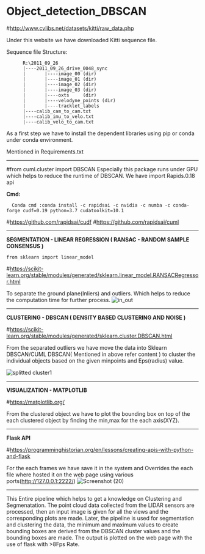
          
                  
# Object_detection_DBSCAN

#http://www.cvlibs.net/datasets/kitti/raw_data.php

Under this website we have downloaded Kitti sequence file.

Sequence file Structure:

          R:\2011_09_26
          |----2011_09_26_drive_0048_sync
          |       |----image_00 (dir)
          |       |----image_01 (dir)
          |       |----image_02 (dir)
          |       |----image_03 (dir)
          |       |----oxts     (dir)
          |       |----velodyne_points (dir)
          |       |----tracklet_labels
          |----calib_cam_to_cam.txt
          |----calib_imu_to_velo.txt
          |----calib_velo_to_cam.txt

As a first step we have to install the dependent libraries using pip or conda under conda environment.

Mentioned in Requirements.txt


-----------------------------------------------------------------------------------------------------------

#from cuml.cluster import DBSCAN
Especially this package runs under GPU which helps to reduce the runtime of DBSCAN.
We have import Rapids.0.18 api

**Cmd:**

      Conda cmd :conda install -c rapidsai -c nvidia -c numba -c conda-forge cudf=0.19 python=3.7 cudatoolkit=10.1


#https://github.com/rapidsai/cudf
#https://github.com/rapidsai/cuml 

----------------------------------------------------------------------------------------------------------------------

**SEGMENTATION - LINEAR REGRESSION ( RANSAC - RANDOM SAMPLE CONSENSUS )**

    from sklearn import linear_model

#https://scikit-learn.org/stable/modules/generated/sklearn.linear_model.RANSACRegressor.html

To separate the ground plane(Inliers) and outliers. Which helps to reduce the computation time for further process.
![in_out](https://user-images.githubusercontent.com/84854222/119775054-b2ffea80-bee0-11eb-829f-51f3488bf8af.png)


----------------------------------------------------------------------------------------------------------------------


**CLUSTERING - DBSCAN ( DENSITY BASED CLUSTERING AND NOISE )**


#https://scikit-learn.org/stable/modules/generated/sklearn.cluster.DBSCAN.html

From the separated outliers we have move the data into Sklearn DBSCAN/CUML DBSCAN( Mentioned in above refer content )
to cluster the individual objects based on the given minpoints and Eps(radius) value.


![splitted cluster1](https://user-images.githubusercontent.com/84854222/119775076-ba26f880-bee0-11eb-9371-eb86186b17d8.png)

----------------------------------------------------------------------------------------------------------------------

**VISUALIZATION - MATPLOTLIB**

#https://matplotlib.org/

From the clustered object we have to plot the bounding box on top of the each clustered object by finding the min,max for the each axis(XYZ). 



----------------------------------------------------------------------------------------------------------------------

**Flask API**

#https://programminghistorian.org/en/lessons/creating-apis-with-python-and-flask

For the each frames we have save it in the system and Overrides the each file where hosted it on the web page using various ports(http://127.0.0.1:2222/)
![Screenshot (20)](https://user-images.githubusercontent.com/84854222/119775119-cca13200-bee0-11eb-96e5-3551c4745a02.png)


----------------------------------------------------------------------------------------------------------------------

This Entire pipeline which helps to get a knowledge on Clustering and Segmenatation.
The point cloud data collected from the LIDAR sensors are processed, then
an input image is given for all the views and the corresponding plots are made.
Later, the pipeline is used for segmentation and clustering the data, the minimum and maximum
values to create bounding boxes are derived from the DBSCAN cluster values and
the bounding boxes are made. The output is plotted on the web page with the use of
flask with >8Fps Rate.




